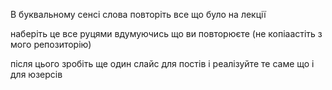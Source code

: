 В буквальному сенсі слова повторіть все що було на лекції

наберіть це все руцями вдумуючись що ви повторюєте (не копіаастіть з мого репозиторію)

після цього зробіть ще один слайс для постів і реалізуйте те саме що і для юзерсів